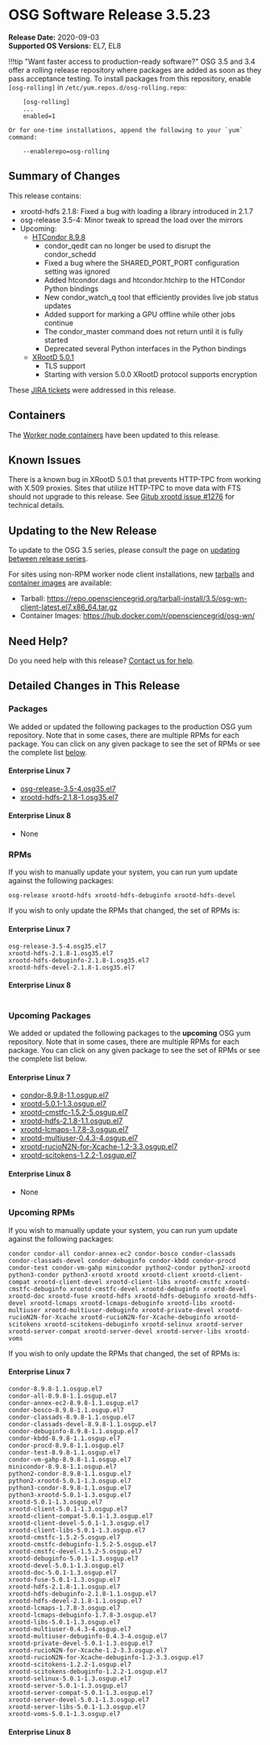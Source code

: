 OSG Software Release 3.5.23
===========================

**Release Date:** 2020-09-03    
**Supported OS Versions:** EL7, EL8

!!!tip "Want faster access to production-ready software?"
    OSG 3.5 and 3.4 offer a rolling release repository where packages are added as soon as they pass acceptance testing.
    To install packages from this repository, enable `[osg-rolling]` in `/etc/yum.repos.d/osg-rolling.repo`:

        [osg-rolling]
        ...
        enabled=1

    Or for one-time installations, append the following to your `yum` command:

        --enablerepo=osg-rolling

Summary of Changes
------------------

This release contains:

-   xrootd-hdfs 2.1.8: Fixed a bug with loading a library introduced in 2.1.7
-   osg-release 3.5-4: Minor tweak to spread the load over the mirrors
-   Upcoming:
    -   [HTCondor 8.9.8](https://www-auth.cs.wisc.edu/lists/htcondor-world/2020/msg00018.shtml)
        -   condor_qedit can no longer be used to disrupt the condor_schedd
        -   Fixed a bug where the SHARED_PORT_PORT configuration setting was ignored
        -   Added htcondor.dags and htcondor.htchirp to the HTCondor Python bindings
        -   New condor_watch_q tool that efficiently provides live job status updates
        -   Added support for marking a GPU offline while other jobs continue
        -   The condor_master command does not return until it is fully started
        -   Deprecated several Python interfaces in the Python bindings
    -   [XRootD 5.0.1](https://github.com/xrootd/xrootd/blob/v5.0.1/docs/ReleaseNotes.txt)
        -   TLS support
        -   Starting with version 5.0.0 XRootD protocol supports encryption

These
[JIRA tickets](https://jira.opensciencegrid.org/issues/?jql=project%20%3D%20SOFTWARE%20AND%20fixVersion%20%3D%203.5.23%20ORDER%20BY%20priority%20DESC%2C%20key%20DESC)
were addressed in this release.

Containers
----------

The [Worker node containers](../../worker-node/using-wn-containers.md) have been updated to this release.

Known Issues
------------

There is a known bug in XRootD 5.0.1 that prevents HTTP-TPC from working with X.509 proxies. Sites that utilize HTTP-TPC to move data with FTS should not upgrade to this release. See [Gitub xrootd issue #1276](https://github.com/xrootd/xrootd/issues/1276) for technical details.


Updating to the New Release
---------------------------

To update to the OSG 3.5 series, please consult the page on
[updating between release series](../release_series.md#updating-to-osg-35).

For sites using non-RPM worker node client installations, new [tarballs](../../worker-node/install-wn-tarball.md) and
[container images](../../worker-node/using-wn-containers.md) are available:

- Tarball: <https://repo.opensciencegrid.org/tarball-install/3.5/osg-wn-client-latest.el7.x86_64.tar.gz>
- Container Images: <https://hub.docker.com/r/opensciencegrid/osg-wn/>

Need Help?
----------

Do you need help with this release? [Contact us for help](../../common/help.md).

Detailed Changes in This Release
--------------------------------

### Packages

We added or updated the following packages to the production OSG yum repository.
Note that in some cases, there are multiple RPMs for each package.
You can click on any given package to see the set of RPMs or see the complete list [below](#rpms).

#### Enterprise Linux 7

-   [osg-release-3.5-4.osg35.el7](https://koji.chtc.wisc.edu/koji/search?match=glob&type=build&terms=osg-release-3.5-4.osg35.el7)
-   [xrootd-hdfs-2.1.8-1.osg35.el7](https://koji.chtc.wisc.edu/koji/search?match=glob&type=build&terms=xrootd-hdfs-2.1.8-1.osg35.el7)

#### Enterprise Linux 8

-   None

### RPMs

If you wish to manually update your system, you can run yum update against the following packages:

    osg-release xrootd-hdfs xrootd-hdfs-debuginfo xrootd-hdfs-devel

If you wish to only update the RPMs that changed, the set of RPMs is:

#### Enterprise Linux 7

``` file
osg-release-3.5-4.osg35.el7
xrootd-hdfs-2.1.8-1.osg35.el7
xrootd-hdfs-debuginfo-2.1.8-1.osg35.el7
xrootd-hdfs-devel-2.1.8-1.osg35.el7
```

#### Enterprise Linux 8

``` file
```

### Upcoming Packages

We added or updated the following packages to the **upcoming** OSG yum repository. Note that in some cases, there are multiple RPMs for each package. You can click on any given package to see the set of RPMs or see the complete list below.

#### Enterprise Linux 7

-   [condor-8.9.8-1.1.osgup.el7](https://koji.chtc.wisc.edu/koji/search?match=glob&type=build&terms=condor-8.9.8-1.1.osgup.el7)
-   [xrootd-5.0.1-1.3.osgup.el7](https://koji.chtc.wisc.edu/koji/search?match=glob&type=build&terms=xrootd-5.0.1-1.3.osgup.el7)
-   [xrootd-cmstfc-1.5.2-5.osgup.el7](https://koji.chtc.wisc.edu/koji/search?match=glob&type=build&terms=xrootd-cmstfc-1.5.2-5.osgup.el7)
-   [xrootd-hdfs-2.1.8-1.1.osgup.el7](https://koji.chtc.wisc.edu/koji/search?match=glob&type=build&terms=xrootd-hdfs-2.1.8-1.1.osgup.el7)
-   [xrootd-lcmaps-1.7.8-3.osgup.el7](https://koji.chtc.wisc.edu/koji/search?match=glob&type=build&terms=xrootd-lcmaps-1.7.8-3.osgup.el7)
-   [xrootd-multiuser-0.4.3-4.osgup.el7](https://koji.chtc.wisc.edu/koji/search?match=glob&type=build&terms=xrootd-multiuser-0.4.3-4.osgup.el7)
-   [xrootd-rucioN2N-for-Xcache-1.2-3.3.osgup.el7](https://koji.chtc.wisc.edu/koji/search?match=glob&type=build&terms=xrootd-rucioN2N-for-Xcache-1.2-3.3.osgup.el7)
-   [xrootd-scitokens-1.2.2-1.osgup.el7](https://koji.chtc.wisc.edu/koji/search?match=glob&type=build&terms=xrootd-scitokens-1.2.2-1.osgup.el7)

#### Enterprise Linux 8

-   None

### Upcoming RPMs

If you wish to manually update your system, you can run yum update against the following packages:

    condor condor-all condor-annex-ec2 condor-bosco condor-classads condor-classads-devel condor-debuginfo condor-kbdd condor-procd condor-test condor-vm-gahp minicondor python2-condor python2-xrootd python3-condor python3-xrootd xrootd xrootd-client xrootd-client-compat xrootd-client-devel xrootd-client-libs xrootd-cmstfc xrootd-cmstfc-debuginfo xrootd-cmstfc-devel xrootd-debuginfo xrootd-devel xrootd-doc xrootd-fuse xrootd-hdfs xrootd-hdfs-debuginfo xrootd-hdfs-devel xrootd-lcmaps xrootd-lcmaps-debuginfo xrootd-libs xrootd-multiuser xrootd-multiuser-debuginfo xrootd-private-devel xrootd-rucioN2N-for-Xcache xrootd-rucioN2N-for-Xcache-debuginfo xrootd-scitokens xrootd-scitokens-debuginfo xrootd-selinux xrootd-server xrootd-server-compat xrootd-server-devel xrootd-server-libs xrootd-voms

If you wish to only update the RPMs that changed, the set of RPMs is:

#### Enterprise Linux 7

``` file
condor-8.9.8-1.1.osgup.el7
condor-all-8.9.8-1.1.osgup.el7
condor-annex-ec2-8.9.8-1.1.osgup.el7
condor-bosco-8.9.8-1.1.osgup.el7
condor-classads-8.9.8-1.1.osgup.el7
condor-classads-devel-8.9.8-1.1.osgup.el7
condor-debuginfo-8.9.8-1.1.osgup.el7
condor-kbdd-8.9.8-1.1.osgup.el7
condor-procd-8.9.8-1.1.osgup.el7
condor-test-8.9.8-1.1.osgup.el7
condor-vm-gahp-8.9.8-1.1.osgup.el7
minicondor-8.9.8-1.1.osgup.el7
python2-condor-8.9.8-1.1.osgup.el7
python2-xrootd-5.0.1-1.3.osgup.el7
python3-condor-8.9.8-1.1.osgup.el7
python3-xrootd-5.0.1-1.3.osgup.el7
xrootd-5.0.1-1.3.osgup.el7
xrootd-client-5.0.1-1.3.osgup.el7
xrootd-client-compat-5.0.1-1.3.osgup.el7
xrootd-client-devel-5.0.1-1.3.osgup.el7
xrootd-client-libs-5.0.1-1.3.osgup.el7
xrootd-cmstfc-1.5.2-5.osgup.el7
xrootd-cmstfc-debuginfo-1.5.2-5.osgup.el7
xrootd-cmstfc-devel-1.5.2-5.osgup.el7
xrootd-debuginfo-5.0.1-1.3.osgup.el7
xrootd-devel-5.0.1-1.3.osgup.el7
xrootd-doc-5.0.1-1.3.osgup.el7
xrootd-fuse-5.0.1-1.3.osgup.el7
xrootd-hdfs-2.1.8-1.1.osgup.el7
xrootd-hdfs-debuginfo-2.1.8-1.1.osgup.el7
xrootd-hdfs-devel-2.1.8-1.1.osgup.el7
xrootd-lcmaps-1.7.8-3.osgup.el7
xrootd-lcmaps-debuginfo-1.7.8-3.osgup.el7
xrootd-libs-5.0.1-1.3.osgup.el7
xrootd-multiuser-0.4.3-4.osgup.el7
xrootd-multiuser-debuginfo-0.4.3-4.osgup.el7
xrootd-private-devel-5.0.1-1.3.osgup.el7
xrootd-rucioN2N-for-Xcache-1.2-3.3.osgup.el7
xrootd-rucioN2N-for-Xcache-debuginfo-1.2-3.3.osgup.el7
xrootd-scitokens-1.2.2-1.osgup.el7
xrootd-scitokens-debuginfo-1.2.2-1.osgup.el7
xrootd-selinux-5.0.1-1.3.osgup.el7
xrootd-server-5.0.1-1.3.osgup.el7
xrootd-server-compat-5.0.1-1.3.osgup.el7
xrootd-server-devel-5.0.1-1.3.osgup.el7
xrootd-server-libs-5.0.1-1.3.osgup.el7
xrootd-voms-5.0.1-1.3.osgup.el7
```

#### Enterprise Linux 8

``` file
```
